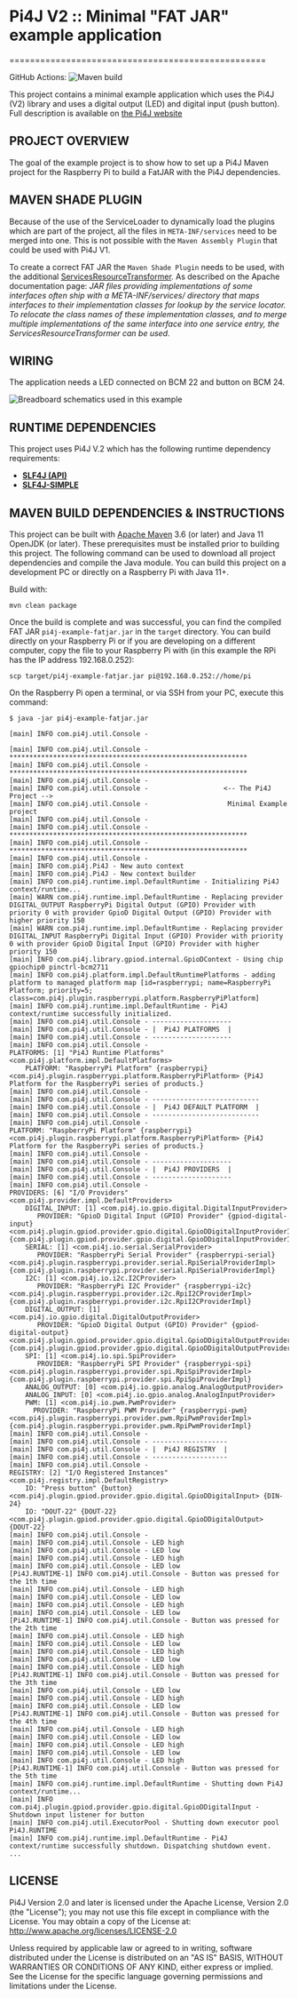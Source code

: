 # Pi4J V2 :: Minimal "FAT JAR" example application
==================================================

GitHub Actions: ![Maven build](https://github.com/pi4j/pi4j-example-fatjar/workflows/Maven/badge.svg)

This project contains a minimal example application which uses the Pi4J (V2) library and uses a digital output (LED) 
and digital input (push button). Full description is available on [the Pi4J website](https://pi4j.com/getting-started/minimal-example-application-fatjar/)

## PROJECT OVERVIEW

The goal of the example project is to show how to set up a Pi4J Maven project for the Raspberry Pi to build a FatJAR with the Pi4J dependencies.

## MAVEN SHADE PLUGIN

Because of the use of the ServiceLoader to dynamically load the plugins which are part of the project, all the files in `META-INF/services` need to be merged into one. This is not possible with the `Maven Assembly Plugin` that could be used with Pi4J V1.

To create a correct FAT JAR the `Maven Shade Plugin` needs to be used, with the additional 
[ServicesResourceTransformer](https://maven.apache.org/plugins/maven-shade-plugin/examples/resource-transformers.html#ServicesResourceTransformer). 
As described on the Apache documentation page: *JAR files providing implementations of some interfaces often ship with 
a META-INF/services/ directory that maps interfaces to their implementation classes for lookup by the service locator. 
To relocate the class names of these implementation classes, and to merge multiple implementations of the same interface 
into one service entry, the ServicesResourceTransformer can be used.*

## WIRING

The application needs a LED connected on BCM 22 and button on BCM 24. 

![Breadboard schematics used in this example](assets/led-button_bb.png)

## RUNTIME DEPENDENCIES

This project uses Pi4J V.2 which has the following runtime dependency requirements:
- [**SLF4J (API)**](https://www.slf4j.org/)
- [**SLF4J-SIMPLE**](https://www.slf4j.org/)

## MAVEN BUILD DEPENDENCIES & INSTRUCTIONS

This project can be built with [Apache Maven](https://maven.apache.org/) 3.6 
(or later) and Java 11 OpenJDK (or later). These prerequisites must be installed 
prior to building this project. The following command can be used to download 
all project dependencies and compile the Java module. You can build this 
project on a development PC or directly on a Raspberry Pi with Java 11+.  

Build with:

```
mvn clean package
```

Once the build is complete and was successful, you can find the compiled FAT JAR `pi4j-example-fatjar.jar` in the
`target` directory. You can build directly on your Raspberry Pi or if you are developing on a different computer, copy the file 
to your Raspberry Pi with (in this example the RPi has the IP address 192.168.0.252):

```
scp target/pi4j-example-fatjar.jar pi@192.168.0.252://home/pi
```

On the Raspberry Pi open a terminal, or via SSH from your PC, execute this command:

```
$ java -jar pi4j-example-fatjar.jar 

[main] INFO com.pi4j.util.Console - 

[main] INFO com.pi4j.util.Console - ************************************************************
[main] INFO com.pi4j.util.Console - ************************************************************
[main] INFO com.pi4j.util.Console - 
[main] INFO com.pi4j.util.Console -                   <-- The Pi4J Project -->                  
[main] INFO com.pi4j.util.Console -                    Minimal Example project                  
[main] INFO com.pi4j.util.Console - 
[main] INFO com.pi4j.util.Console - ************************************************************
[main] INFO com.pi4j.util.Console - ************************************************************
[main] INFO com.pi4j.util.Console - 
[main] INFO com.pi4j.Pi4J - New auto context
[main] INFO com.pi4j.Pi4J - New context builder
[main] INFO com.pi4j.runtime.impl.DefaultRuntime - Initializing Pi4J context/runtime...
[main] WARN com.pi4j.runtime.impl.DefaultRuntime - Replacing provider DIGITAL_OUTPUT RaspberryPi Digital Output (GPIO) Provider with priority 0 with provider GpioD Digital Output (GPIO) Provider with higher priority 150
[main] WARN com.pi4j.runtime.impl.DefaultRuntime - Replacing provider DIGITAL_INPUT RaspberryPi Digital Input (GPIO) Provider with priority 0 with provider GpioD Digital Input (GPIO) Provider with higher priority 150
[main] INFO com.pi4j.library.gpiod.internal.GpioDContext - Using chip gpiochip0 pinctrl-bcm2711
[main] INFO com.pi4j.platform.impl.DefaultRuntimePlatforms - adding platform to managed platform map [id=raspberrypi; name=RaspberryPi Platform; priority=5; class=com.pi4j.plugin.raspberrypi.platform.RaspberryPiPlatform]
[main] INFO com.pi4j.runtime.impl.DefaultRuntime - Pi4J context/runtime successfully initialized.
[main] INFO com.pi4j.util.Console - --------------------
[main] INFO com.pi4j.util.Console - |  Pi4J PLATFORMS  |
[main] INFO com.pi4j.util.Console - --------------------
[main] INFO com.pi4j.util.Console - 
PLATFORMS: [1] "Pi4J Runtime Platforms" <com.pi4j.platform.impl.DefaultPlatforms> 
    PLATFORM: "RaspberryPi Platform" {raspberrypi} <com.pi4j.plugin.raspberrypi.platform.RaspberryPiPlatform> {Pi4J Platform for the RaspberryPi series of products.} 
[main] INFO com.pi4j.util.Console - 
[main] INFO com.pi4j.util.Console - ---------------------------
[main] INFO com.pi4j.util.Console - |  Pi4J DEFAULT PLATFORM  |
[main] INFO com.pi4j.util.Console - ---------------------------
[main] INFO com.pi4j.util.Console - 
PLATFORM: "RaspberryPi Platform" {raspberrypi} <com.pi4j.plugin.raspberrypi.platform.RaspberryPiPlatform> {Pi4J Platform for the RaspberryPi series of products.} 
[main] INFO com.pi4j.util.Console - 
[main] INFO com.pi4j.util.Console - --------------------
[main] INFO com.pi4j.util.Console - |  Pi4J PROVIDERS  |
[main] INFO com.pi4j.util.Console - --------------------
[main] INFO com.pi4j.util.Console - 
PROVIDERS: [6] "I/O Providers" <com.pi4j.provider.impl.DefaultProviders> 
    DIGITAL_INPUT: [1] <com.pi4j.io.gpio.digital.DigitalInputProvider> 
       PROVIDER: "GpioD Digital Input (GPIO) Provider" {gpiod-digital-input} <com.pi4j.plugin.gpiod.provider.gpio.digital.GpioDDigitalInputProviderImpl> {com.pi4j.plugin.gpiod.provider.gpio.digital.GpioDDigitalInputProviderImpl} 
    SERIAL: [1] <com.pi4j.io.serial.SerialProvider> 
       PROVIDER: "RaspberryPi Serial Provider" {raspberrypi-serial} <com.pi4j.plugin.raspberrypi.provider.serial.RpiSerialProviderImpl> {com.pi4j.plugin.raspberrypi.provider.serial.RpiSerialProviderImpl} 
    I2C: [1] <com.pi4j.io.i2c.I2CProvider> 
       PROVIDER: "RaspberryPi I2C Provider" {raspberrypi-i2c} <com.pi4j.plugin.raspberrypi.provider.i2c.RpiI2CProviderImpl> {com.pi4j.plugin.raspberrypi.provider.i2c.RpiI2CProviderImpl} 
    DIGITAL_OUTPUT: [1] <com.pi4j.io.gpio.digital.DigitalOutputProvider> 
       PROVIDER: "GpioD Digital Output (GPIO) Provider" {gpiod-digital-output} <com.pi4j.plugin.gpiod.provider.gpio.digital.GpioDDigitalOutputProviderImpl> {com.pi4j.plugin.gpiod.provider.gpio.digital.GpioDDigitalOutputProviderImpl} 
    SPI: [1] <com.pi4j.io.spi.SpiProvider> 
       PROVIDER: "RaspberryPi SPI Provider" {raspberrypi-spi} <com.pi4j.plugin.raspberrypi.provider.spi.RpiSpiProviderImpl> {com.pi4j.plugin.raspberrypi.provider.spi.RpiSpiProviderImpl} 
    ANALOG_OUTPUT: [0] <com.pi4j.io.gpio.analog.AnalogOutputProvider> 
    ANALOG_INPUT: [0] <com.pi4j.io.gpio.analog.AnalogInputProvider> 
    PWM: [1] <com.pi4j.io.pwm.PwmProvider> 
      PROVIDER: "RaspberryPi PWM Provider" {raspberrypi-pwm} <com.pi4j.plugin.raspberrypi.provider.pwm.RpiPwmProviderImpl> {com.pi4j.plugin.raspberrypi.provider.pwm.RpiPwmProviderImpl} 
[main] INFO com.pi4j.util.Console - 
[main] INFO com.pi4j.util.Console - -------------------
[main] INFO com.pi4j.util.Console - |  Pi4J REGISTRY  |
[main] INFO com.pi4j.util.Console - -------------------
[main] INFO com.pi4j.util.Console - 
REGISTRY: [2] "I/O Registered Instances" <com.pi4j.registry.impl.DefaultRegistry> 
    IO: "Press button" {button} <com.pi4j.plugin.gpiod.provider.gpio.digital.GpioDDigitalInput> {DIN-24} 
    IO: "DOUT-22" {DOUT-22} <com.pi4j.plugin.gpiod.provider.gpio.digital.GpioDDigitalOutput> {DOUT-22} 
[main] INFO com.pi4j.util.Console - 
[main] INFO com.pi4j.util.Console - LED high
[main] INFO com.pi4j.util.Console - LED low
[main] INFO com.pi4j.util.Console - LED high
[main] INFO com.pi4j.util.Console - LED low
[Pi4J.RUNTIME-1] INFO com.pi4j.util.Console - Button was pressed for the 1th time
[main] INFO com.pi4j.util.Console - LED high
[main] INFO com.pi4j.util.Console - LED low
[main] INFO com.pi4j.util.Console - LED high
[main] INFO com.pi4j.util.Console - LED low
[Pi4J.RUNTIME-1] INFO com.pi4j.util.Console - Button was pressed for the 2th time
[main] INFO com.pi4j.util.Console - LED high
[main] INFO com.pi4j.util.Console - LED low
[main] INFO com.pi4j.util.Console - LED high
[main] INFO com.pi4j.util.Console - LED low
[main] INFO com.pi4j.util.Console - LED high
[Pi4J.RUNTIME-1] INFO com.pi4j.util.Console - Button was pressed for the 3th time
[main] INFO com.pi4j.util.Console - LED low
[main] INFO com.pi4j.util.Console - LED high
[main] INFO com.pi4j.util.Console - LED low
[Pi4J.RUNTIME-1] INFO com.pi4j.util.Console - Button was pressed for the 4th time
[main] INFO com.pi4j.util.Console - LED high
[main] INFO com.pi4j.util.Console - LED low
[main] INFO com.pi4j.util.Console - LED high
[main] INFO com.pi4j.util.Console - LED low
[main] INFO com.pi4j.util.Console - LED high
[Pi4J.RUNTIME-1] INFO com.pi4j.util.Console - Button was pressed for the 5th time
[main] INFO com.pi4j.runtime.impl.DefaultRuntime - Shutting down Pi4J context/runtime...
[main] INFO com.pi4j.plugin.gpiod.provider.gpio.digital.GpioDDigitalInput - Shutdown input listener for button
[main] INFO com.pi4j.util.ExecutorPool - Shutting down executor pool Pi4J.RUNTIME
[main] INFO com.pi4j.runtime.impl.DefaultRuntime - Pi4J context/runtime successfully shutdown. Dispatching shutdown event.
...
```

## LICENSE

 Pi4J Version 2.0 and later is licensed under the Apache License,
 Version 2.0 (the "License"); you may not use this file except in
 compliance with the License.  You may obtain a copy of the License at:
      http://www.apache.org/licenses/LICENSE-2.0

 Unless required by applicable law or agreed to in writing, software
 distributed under the License is distributed on an "AS IS" BASIS,
 WITHOUT WARRANTIES OR CONDITIONS OF ANY KIND, either express or implied.
 See the License for the specific language governing permissions and
 limitations under the License.

